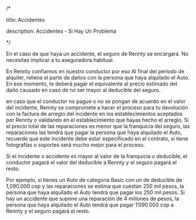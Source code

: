 /*
title: Accidentes
description: Accidentes - Si Hay Un Problema
*/

En el caso de que haya un accidente, el seguro de Rennty se encargará. No necesitas implicar a tu aseguradora habitual.
En Rennty confiamos en nuestro conductor por eso Al final del periodo de alquiler, rellena el parte de daños con la persona que haya alquilado el Auto. En ese momento, te deberá pagar el equivalente al precio estimado del daño causado en caso de no ser mayor al deducible del seguro.
en caso que el conductor no pague o no se pongan de acuerdo en el valor del incidente, Rennty se compromete a hacer el proceso para tu devolución con la factura de arreglo del incidente en los establecimientos aceptados por Rennty o validando en el establecimiento que hayas hecho el arreglo, Si el precio total de las reparaciones es menor que la franquicia del seguro, las reparaciones las tendrá que pagar la persona que haya alquilado el Auto, recuerde que este incidente debe estar especificado en el contrato, si tiene fotografías o soportes será mucho mejor para el proceso.
Si el incidente o accidente es mayor al valor de la franquicia o deducible, el conductor pagará el valor del deducible a Rennty y el seguro pagará el resto.
Por ejemplo, si tienes un Auto de categoría Basic con un de deducible de 1,090.000 cop y las reparaciones se estima que cuestan 250 mil pesos, la persona que haya alquilado el Auto tendrá que pagar los 250 mil pesos. Si hay un accidente que supone una reparación de 4 millones de pesos, la persona que haya alquilado el Auto tendrá que pagar 1’090.000 cop a Rennty y el seguro pagará el resto.
